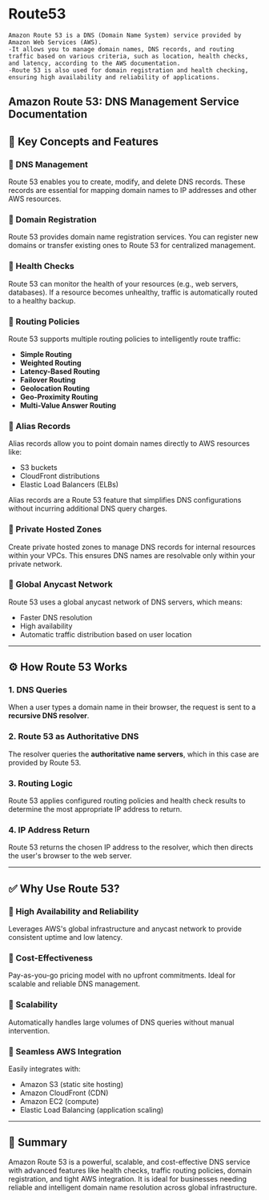 # Route53

```
Amazon Route 53 is a DNS (Domain Name System) service provided by Amazon Web Services (AWS).
-It allows you to manage domain names, DNS records, and routing traffic based on various criteria, such as location, health checks, and latency, according to the AWS documentation.
-Route 53 is also used for domain registration and health checking, ensuring high availability and reliability of applications. 
```
## Amazon Route 53: DNS Management Service Documentation

## 📘 Key Concepts and Features

### 🔹 DNS Management

Route 53 enables you to create, modify, and delete DNS records. These records are essential for mapping domain names to IP addresses and other AWS resources.

### 🔹 Domain Registration

Route 53 provides domain name registration services. You can register new domains or transfer existing ones to Route 53 for centralized management.

### 🔹 Health Checks

Route 53 can monitor the health of your resources (e.g., web servers, databases). If a resource becomes unhealthy, traffic is automatically routed to a healthy backup.

### 🔹 Routing Policies

Route 53 supports multiple routing policies to intelligently route traffic:

* **Simple Routing**
* **Weighted Routing**
* **Latency-Based Routing**
* **Failover Routing**
* **Geolocation Routing**
* **Geo-Proximity Routing**
* **Multi-Value Answer Routing**

### 🔹 Alias Records

Alias records allow you to point domain names directly to AWS resources like:

* S3 buckets
* CloudFront distributions
* Elastic Load Balancers (ELBs)

Alias records are a Route 53 feature that simplifies DNS configurations without incurring additional DNS query charges.

### 🔹 Private Hosted Zones

Create private hosted zones to manage DNS records for internal resources within your VPCs. This ensures DNS names are resolvable only within your private network.

### 🔹 Global Anycast Network

Route 53 uses a global anycast network of DNS servers, which means:

* Faster DNS resolution
* High availability
* Automatic traffic distribution based on user location

---

## ⚙️ How Route 53 Works

### 1. DNS Queries

When a user types a domain name in their browser, the request is sent to a **recursive DNS resolver**.

### 2. Route 53 as Authoritative DNS

The resolver queries the **authoritative name servers**, which in this case are provided by Route 53.

### 3. Routing Logic

Route 53 applies configured routing policies and health check results to determine the most appropriate IP address to return.

### 4. IP Address Return

Route 53 returns the chosen IP address to the resolver, which then directs the user's browser to the web server.

---

## ✅ Why Use Route 53?

### 🔸 High Availability and Reliability

Leverages AWS's global infrastructure and anycast network to provide consistent uptime and low latency.

### 🔸 Cost-Effectiveness

Pay-as-you-go pricing model with no upfront commitments. Ideal for scalable and reliable DNS management.

### 🔸 Scalability

Automatically handles large volumes of DNS queries without manual intervention.

### 🔸 Seamless AWS Integration

Easily integrates with:

* Amazon S3 (static site hosting)
* Amazon CloudFront (CDN)
* Amazon EC2 (compute)
* Elastic Load Balancing (application scaling)

---

## 📎 Summary

Amazon Route 53 is a powerful, scalable, and cost-effective DNS service with advanced features like health checks, traffic routing policies, domain registration, and tight AWS integration. It is ideal for businesses needing reliable and intelligent domain name resolution across global infrastructure.
